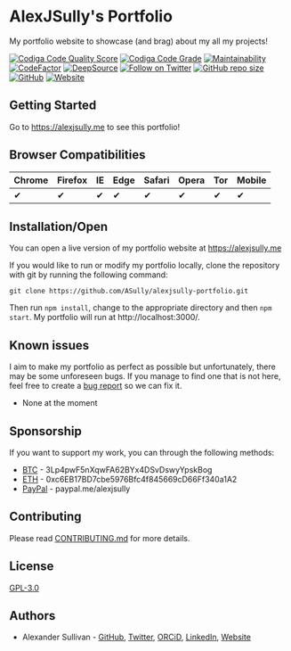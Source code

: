 # AlexJSully's Portfolio

My portfolio website to showcase (and brag) about my all my projects!

[![Codiga Code Quality Score](https://api.codiga.io/project/32058/score/svg)](https://api.codiga.io/project/32058/score/svg)
[![Codiga Code Grade](https://api.codiga.io/project/32058/status/svg)](https://api.codiga.io/project/32058/status/svg)
[![Maintainability](https://api.codeclimate.com/v1/badges/03876ea9102600fc4ed2/maintainability)](https://codeclimate.com/github/ASully/AlexJSully-Portfolio/maintainability)
[![CodeFactor](https://www.codefactor.io/repository/github/asully/alexjsully-portfolio/badge)](https://www.codefactor.io/repository/github/asully/alexjsully-portfolio)
[![DeepSource](https://deepsource.io/gh/ASully/AlexJSully-Portfolio.svg/?label=active+issues&show_trend=true&token=5AtKqjJVeOH_bCbpMIGC6GCH)](https://deepsource.io/gh/ASully/AlexJSully-Portfolio/?ref=repository-badge)
[![Follow on Twitter](https://img.shields.io/twitter/follow/alexjsully?style=social)](https://twitter.com/alexjsully)
[![GitHub repo size](https://img.shields.io/github/repo-size/ASully/alexjsully-portfolio)](https://github.com/ASully/alexjsully-portfolio)
[![GitHub](https://img.shields.io/github/license/ASully/alexjsully-portfolio)](https://github.com/ASully/alexjsully-portfolio)
[![Website](https://img.shields.io/website?url=https%3A%2F%2Falexjsully.me%2F)](https://alexjsully.me/)

## Getting Started

Go to https://alexjsully.me to see this portfolio!

## Browser Compatibilities

| Chrome | Firefox | IE  | Edge | Safari | Opera | Tor | Mobile |
| ------ | ------- | --- | ---- | ------ | ----- | --- | ------ |
| ✔      | ✔       | ✔   | ✔    | ✔      | ✔     | ✔   | ✔      |

## Installation/Open

You can open a live version of my portfolio website at https://alexjsully.me

If you would like to run or modify my portfolio locally, clone the repository with git by running the following command:

```git
git clone https://github.com/ASully/alexjsully-portfolio.git
```

Then run `npm install`, change to the appropriate directory and then `npm start`. My portfolio will run at http://localhost:3000/.

## Known issues

I aim to make my portfolio as perfect as possible but unfortunately, there may be some unforeseen bugs. If you manage to find one that is not here, feel free to create a [bug report](https://github.com/ASully/alexjsully-portfolio/issues/new/choose) so we can fix it.

-   None at the moment

## Sponsorship

If you want to support my work, you can through the following methods:

-   [BTC](3Lp4pwF5nXqwFA62BYx4DSvDswyYpskBog) - 3Lp4pwF5nXqwFA62BYx4DSvDswyYpskBog
-   [ETH](0xc6EB17BD7cbe5976Bfc4f845669cD66Ff340a1A2) - 0xc6EB17BD7cbe5976Bfc4f845669cD66Ff340a1A2
-   [PayPal](https://paypal.me/alexjsully) - paypal.me/alexjsully

## Contributing

Please read [CONTRIBUTING.md](CONTRIBUTING.md) for more details.

## License

[GPL-3.0](LICENSE)

## Authors

-   Alexander Sullivan - [GitHub](https://github.com/ASully), [Twitter](https://twitter.com/alexjsully), [ORCiD](https://orcid.org/0000-0002-4463-4473), [LinkedIn](https://www.linkedin.com/in/alexanderjsullivan/), [Website](https://alexjsully.me/)
